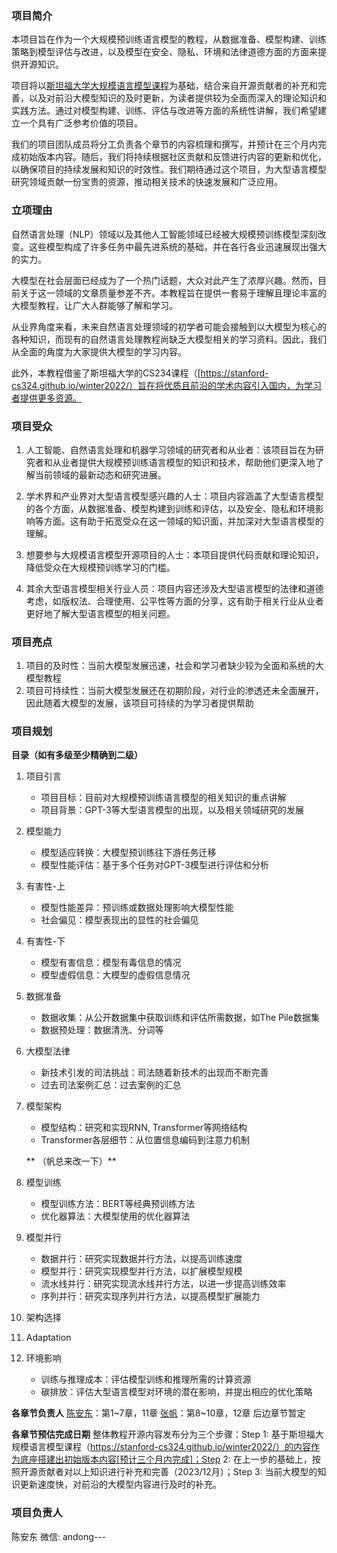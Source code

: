 ### 项目简介

本项目旨在作为一个大规模预训练语言模型的教程，从数据准备、模型构建、训练策略到模型评估与改进，以及模型在安全、隐私、环境和法律道德方面的方面来提供开源知识。

项目将以[斯坦福大学大规模语言模型课程](https://stanford-cs324.github.io/winter2022/)为基础，结合来自开源贡献者的补充和完善，以及对前沿大模型知识的及时更新，为读者提供较为全面而深入的理论知识和实践方法。通过对模型构建、训练、评估与改进等方面的系统性讲解，我们希望建立一个具有广泛参考价值的项目。

我们的项目团队成员将分工负责各个章节的内容梳理和撰写，并预计在三个月内完成初始版本内容。随后，我们将持续根据社区贡献和反馈进行内容的更新和优化，以确保项目的持续发展和知识的时效性。我们期待通过这个项目，为大型语言模型研究领域贡献一份宝贵的资源，推动相关技术的快速发展和广泛应用。

### 立项理由

自然语言处理（NLP）领域以及其他人工智能领域已经被大规模预训练模型深刻改变。这些模型构成了许多任务中最先进系统的基础，并在各行各业迅速展现出强大的实力。

大模型在社会层面已经成为了一个热门话题，大众对此产生了浓厚兴趣。然而，目前关于这一领域的文章质量参差不齐。本教程旨在提供一套易于理解且理论丰富的大模型教程，让广大人群能够了解和学习。

从业界角度来看，未来自然语言处理领域的初学者可能会接触到以大模型为核心的各种知识，而现有的自然语言处理教程尚缺乏大模型相关的学习资料。因此，我们从全面的角度为大家提供大模型的学习内容。

此外，本教程借鉴了斯坦福大学的CS234课程（[https://stanford-cs324.github.io/winter2022/）旨在将优质且前沿的学术内容引入国内，为学习者提供更多资源。

### 项目受众

1. 人工智能、自然语言处理和机器学习领域的研究者和从业者：该项目旨在为研究者和从业者提供大规模预训练语言模型的知识和技术，帮助他们更深入地了解当前领域的最新动态和研究进展。

2. 学术界和产业界对大型语言模型感兴趣的人士：项目内容涵盖了大型语言模型的各个方面，从数据准备、模型构建到训练和评估，以及安全、隐私和环境影响等方面。这有助于拓宽受众在这一领域的知识面，并加深对大型语言模型的理解。

3. 想要参与大规模语言模型开源项目的人士：本项目提供代码贡献和理论知识，降低受众在大规模预训练学习的门槛。

4. 其余大型语言模型相关行业人员：项目内容还涉及大型语言模型的法律和道德考虑，如版权法、合理使用、公平性等方面的分享，这有助于相关行业从业者更好地了解大型语言模型的相关问题。

### 项目亮点

1. 项目的及时性：当前大模型发展迅速，社会和学习者缺少较为全面和系统的大模型教程
2. 项目可持续性：当前大模型发展还在初期阶段，对行业的渗透还未全面展开，因此随着大模型的发展，该项目可持续的为学习者提供帮助

### 项目规划

**目录（如有多级至少精确到二级）**
1. 项目引言
    - 项目目标：目前对大规模预训练语言模型的相关知识的重点讲解
    - 项目背景：GPT-3等大型语言模型的出现，以及相关领域研究的发展
2. 模型能力
    - 模型适应转换：大模型预训练往下游任务迁移
    - 模型性能评估：基于多个任务对GPT-3模型进行评估和分析
3. 有害性-上
    - 模型性能差异：预训练或数据处理影响大模型性能
    - 社会偏见：模型表现出的显性的社会偏见
4. 有害性-下
    - 模型有害信息：模型有毒信息的情况
    - 模型虚假信息：大模型的虚假信息情况
5. 数据准备
    - 数据收集：从公开数据集中获取训练和评估所需数据，如The Pile数据集
    - 数据预处理：数据清洗、分词等
6. 大模型法律
    - 新技术引发的司法挑战：司法随着新技术的出现而不断完善
    - 过去司法案例汇总：过去案例的汇总
7. 模型架构
    - 模型结构：研究和实现RNN, Transformer等网络结构
    - Transformer各层细节：从位置信息编码到注意力机制
  
   ** （帆总来改一下）**
8. 模型训练
    - 模型训练方法：BERT等经典预训练方法
    - 优化器算法：大模型使用的优化器算法
9. 模型并行
    - 数据并行：研究实现数据并行方法，以提高训练速度
    - 模型并行：研究实现模型并行方法，以扩展模型规模
    - 流水线并行：研究实现流水线并行方法，以进一步提高训练效率
    - 序列并行：研究实现序列并行方法，以提高模型扩展能力
10. 架构选择
11. Adaptation
12. 环境影响
    - 训练与推理成本：评估模型训练和推理所需的计算资源
    - 碳排放：评估大型语言模型对环境的潜在影响，并提出相应的优化策略

**各章节负责人**
[陈安东](https://github.com/andongBlue)：第1~7章，11章
[张帆](https://github.com/zhangfanTJU)：第8~10章，12章
后边章节暂定

**各章节预估完成日期**
整体教程开源内容发布分为三个步骤：Step 1: 基于斯坦福大规模语言模型课程（https://stanford-cs324.github.io/winter2022/）的内容作为底座搭建出初始版本内容[预计三个月内完成]；Step 2: 在上一步的基础上，按照开源贡献者对以上知识进行补充和完善（2023/12月）；Step 3: 当前大模型的知识更新速度快，对前沿的大模型内容进行及时的补充。


### 项目负责人

陈安东 
微信: andong---
